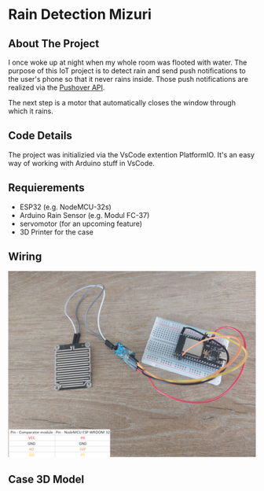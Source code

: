 # Rain Detection Mizuri

## About The Project

I once woke up at night when my whole room was flooted with water.
The purpose of this IoT project is to detect rain and send push notifications to the user's phone so that it never rains inside. 
Those push notifications are realized via the <a href="https://pushover.net"/>Pushover API</a>.

The next step is a motor that automatically closes the window through which it rains.

## Code Details

The project was initializied via the VsCode extention PlatformIO. It's an easy way of working with Arduino stuff in VsCode.

## Requierements

- ESP32 (e.g. NodeMCU-32s)
- Arduino Rain Sensor (e.g. Modul FC-37)
- servomotor (for an upcoming feature)
- 3D Printer for the case

## Wiring

![](img/layout.jpg)

## Case 3D Model
